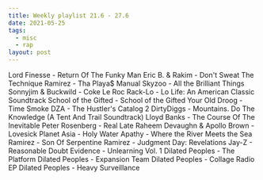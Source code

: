 ```yaml
---
title: Weekly playlist 21.6 - 27.6
date: 2021-05-25
tags:
  - misc
  - rap
layout: post
---
```


Lord Finesse - Return Of The Funky Man
Eric B. & Rakim - Don't Sweat The Technique
Ramirez - Tha Playa$ Manual
Skyzoo - All the Brilliant Things
Sonnyjim & Buckwild - Coke Le Roc
Rack-Lo - Lo Life: An American Classic Soundtrack
School of the Gifted - School of the Gifted
Your Old Droog - Time
Smoke DZA - The Hustler's Catalog 2
DirtyDiggs - Mountains. Do The Knowledge (A Tent And Trail Soundtrack)
Lloyd Banks - The Course Of The Inevitable
Peter Rosenberg - Real Late
Raheem Devaughn & Apollo Brown - Lovesick
Planet Asia - Holy Water
Apathy - Where the River Meets the Sea
Ramirez - Son Of Serpentine
Ramirez - Judgment Day: Revelations
Jay-Z - Reasonable Doubt
Evidence - Unlearning Vol. 1
Dilated Peoples - The Platform
Dilated Peoples - Expansion Team
Dilated Peoples - Collage Radio EP
Dilated Peoples - Heavy Surveillance
